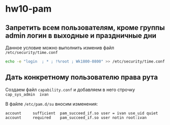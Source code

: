 # hw10-pam

## Запретить всем пользователям, кроме группы admin логин в выходные и праздничные дни

Данное условие можно выполнить изменив файл `/etc/security/time.conf`
```sh
echo -e "login  ; * ; !%root ; Wk1800-0800" >> /etc/security/time.conf
```

## Дать конкретному пользователю права рута

Создаем файл `capability.conf` и добавляем в него строчку `cap_sys_admin  ivan`

В файле `/etc/pam.d/su` вносим изменения:

```
account     sufficient  pam_succeed_if.so user = ivan use_uid quiet
account     required    pam_succeed_if.so user notin root:ivan
```
